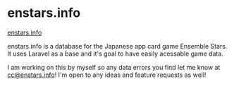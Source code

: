 # enstars.info

[enstars.info](http://enstars.info)

enstars.info is a database for the Japanese app card game Ensemble Stars. It uses Laravel as a base and it's goal to have easily acessable game data.


I am working on this by myself so any data errors you find let me know at cc@enstars.info! I'm open to any ideas and feature requests as well!
